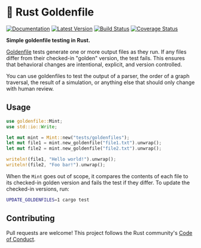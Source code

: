 # 👑 Rust Goldenfile

[![Documentation](https://docs.rs/goldenfile/badge.svg)](https://docs.rs/goldenfile) [![Latest Version](https://img.shields.io/crates/v/goldenfile.svg)](https://crates.io/crates/goldenfile) [![Build Status](https://github.com/calder/rust-goldenfile/actions/workflows/test.yaml/badge.svg)](https://github.com/calder/rust-goldenfile/actions/workflows/test.yaml?query=branch%3Amain) [![Coverage Status](https://codecov.io/github/calder/rust-goldenfile/branch/main/graph/badge.svg?token=ROF7q6w5no)](https://app.codecov.io/gh/calder/rust-goldenfile)

**Simple goldenfile testing in Rust.**

[Goldenfile](https://softwareengineering.stackexchange.com/questions/358786/what-is-golden-files) tests generate one or more output files as they run. If any files differ from their checked-in "golden" version, the test fails. This ensures that behavioral changes are intentional, explicit, and version controlled.

You can use goldenfiles to test the output of a parser, the order of a graph traversal, the result of a simulation, or anything else that should only change with human review.

## Usage

```rust
use goldenfile::Mint;
use std::io::Write;

let mut mint = Mint::new("tests/goldenfiles");
let mut file1 = mint.new_goldenfile("file1.txt").unwrap();
let mut file2 = mint.new_goldenfile("file2.txt").unwrap();

writeln!(file1, "Hello world!").unwrap();
writeln!(file2, "Foo bar!").unwrap();
```

When the `Mint` goes out of scope, it compares the contents of each file to its checked-in golden version and fails the test if they differ. To update the checked-in versions, run:
```sh
UPDATE_GOLDENFILES=1 cargo test
```

## Contributing

Pull requests are welcome! This project follows the Rust community's [Code of Conduct](https://www.rust-lang.org/policies/code-of-conduct).

